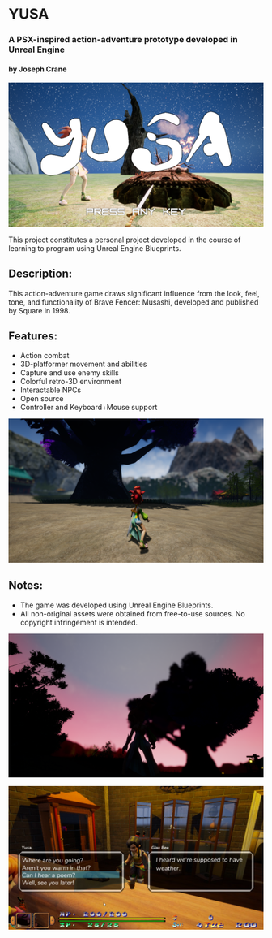 # YUSA
### A PSX-inspired action-adventure prototype developed in Unreal Engine
#### by Joseph Crane


![alt text](https://raw.githubusercontent.com/sherpa-code/yusa/master/Preview%20Images/misc/titleScreenSample.png "Ancient Tree")


This project constitutes a personal project developed in the course of learning to program using Unreal Engine Blueprints.

## Description:
This action-adventure game draws significant influence from the look, feel, tone, and functionality of Brave Fencer: Musashi, developed and published by Square in 1998.

## Features:
- Action combat
- 3D-platformer movement and abilities
- Capture and use enemy skills
- Colorful retro-3D environment
- Interactable NPCs
- Open source
- Controller and Keyboard+Mouse support


![alt text](https://raw.githubusercontent.com/sherpa-code/yusa/master/Preview%20Images/environment/environment4.png "Ancient Tree")

## Notes:
- The game was developed using Unreal Engine Blueprints.
- All non-original assets were obtained from free-to-use sources. No copyright infringement is intended.


![alt text](https://raw.githubusercontent.com/sherpa-code/yusa/master/Preview%20Images/environment/environment8.png "Late Evening")


![alt text](https://raw.githubusercontent.com/sherpa-code/yusa/master/Preview%20Images/screenshots/screenshots11.png "NPC Interaction")



